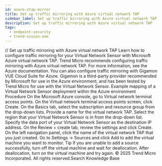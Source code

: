 ```yaml
---
id: azure-vtap-mirror
title: Set up traffic mirroring with Azure virtual network TAP
sidebar_label: Set up traffic mirroring with Azure virtual network TAP
description: Set up traffic mirroring with Azure virtual network TAP
tags:
  - endpoint-security
  - trend-vision-one
---
```


/*<![CDATA[*/ $('#title').html($('meta[name=map-description]').attr('content')); /*]]>*/ Set up traffic mirroring with Azure virtual network TAP Learn how to configure traffic mirroring for your Virtual Network Sensor with Microsoft Azure virtual network TAP. Trend Micro recommends configuring traffic mirroring with Azure virtual network TAP. For more information, see the Azure documentation. You can also configure traffic mirroring with Gigamon VUE Cloud Suite for Azure. Gigamon is a third-party provider recommended by Microsoft for use in the Azure environment, and has been tested by Trend Micro for use with the Virtual Network Sensor. Example mapping of a Virtual Network Sensor deployment within the Azure environment Procedure On the Microsoft Azure console, go to Virtual network terminal access points. On the Virtual network terminal access points screen, click Create. On the Basics tab, select the subscription and resource group from the drop-down lists. Provide a name for the virtual network TAP. Select the region that your Virtual Network Sensor is in from the drop-down list. Specify the data port of your Virtual Network Sensor as the destination IP address. On the Review + create tab, review the settings and click Create. On the left navigation panel, click the name of the virtual network TAP that you just created. Go to Settings → Sources and click Add to add the virtual machine you want to monitor. Tip If you are unable to add a source successfully, turn off the virtual machine and wait for deallocation. After deallocation, turn on the virtual machine and try again. © 2025 Trend Micro Incorporated. All rights reserved.Search Knowledge Base